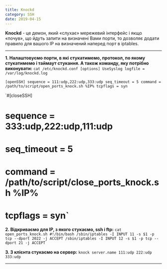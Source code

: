```yaml
---
title: Knockd
category: SSH
date: 2019-04-15
---
```


**Knockd** - це демон, який «слухає» мережевий інтерфейс і якщо «почув», що йдуть запити на визначені Вами порти, то дозволяє додати правило для вашого IP на визначений наперед порт в iptables.

-----
**1. Налаштовуємо порти, в які стукатимемо, протокол, по якому стукатимемо і таймаут стукання. А також команду, яку потрібно виконувати:**
`cat /etc/knockd.conf
[options]
UseSyslog
logfile = /var/log/knockd.log`

`[openSSH]
sequence = 111:udp,222:udp,333:udp
seq_timeout = 5
command = /path/to/script/open_ports_knock.sh %IP%
tcpflags = syn`

`#[closeSSH]
# sequence = 333:udp,222:udp,111:udp
# seq_timeout = 5
# command = /path/to/script/close_ports_knock.sh %IP%
# tcpflags = syn`

**2. Відкриваємо для ІР, з якого стукаємо, ssh i ftp:**
`cat open_ports_knock.sh
#!/bin/bash
/sbin/iptables -I INPUT 11 -s $1 -p tcp --dport 2022 -j ACCEPT
/sbin/iptables -I INPUT 12 -s $1 -p tcp --dport 21 -j ACCEPT`

**3. З клієнта стукаємо на сервер:**
`knock server.name 111:udp 222:udp 333:udp`

-----
